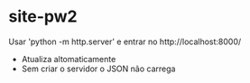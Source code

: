 # site-pw2

Usar 'python -m http.server' e entrar no http://localhost:8000/
- Atualiza altomaticamente
- Sem criar o servidor o JSON não carrega